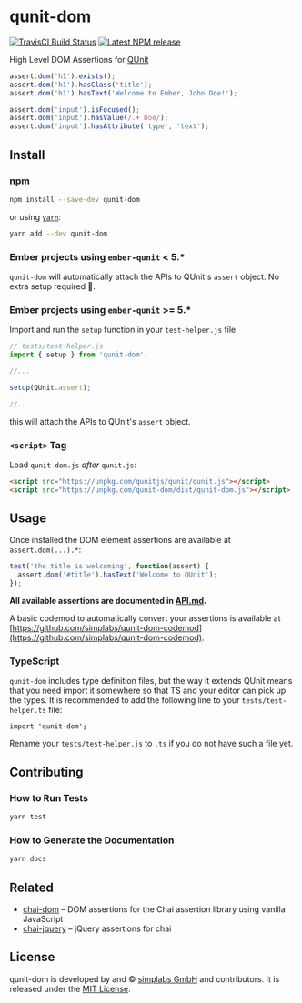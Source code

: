 qunit-dom
==============================================================================

[![TravisCI Build Status][travis-badge]][travis-badge-url]
[![Latest NPM release][npm-badge]][npm-badge-url]

[npm-badge]: https://img.shields.io/npm/v/qunit-dom.svg
[npm-badge-url]: https://www.npmjs.com/package/qunit-dom
[travis-badge]: https://img.shields.io/travis/simplabs/qunit-dom/master.svg
[travis-badge-url]: https://travis-ci.org/simplabs/qunit-dom

High Level DOM Assertions for [QUnit](https://qunitjs.com/)

```js
assert.dom('h1').exists();
assert.dom('h1').hasClass('title');
assert.dom('h1').hasText('Welcome to Ember, John Doe!');

assert.dom('input').isFocused();
assert.dom('input').hasValue(/.+ Doe/);
assert.dom('input').hasAttribute('type', 'text');
```


Install
------------------------------------------------------------------------------

### npm

```bash
npm install --save-dev qunit-dom
```

or using [`yarn`](https://yarnpkg.com/):

```bash
yarn add --dev qunit-dom
```

### Ember projects using `ember-qunit` < 5.*

`qunit-dom` will automatically attach the APIs to QUnit's `assert` object. No extra setup required :tada:.

### Ember projects using `ember-qunit` >= 5.*

Import and run the `setup` function in your `test-helper.js` file.

```js
// tests/test-helper.js
import { setup } from 'qunit-dom';

//...

setup(QUnit.assert);

//...
```

this will attach the APIs to QUnit's `assert` object.

### `<script>` Tag

Load `qunit-dom.js` *after* `qunit.js`:

```html
<script src="https://unpkg.com/qunitjs/qunit/qunit.js"></script>
<script src="https://unpkg.com/qunit-dom/dist/qunit-dom.js"></script>
```


Usage
------------------------------------------------------------------------------

Once installed the DOM element assertions are available at `assert.dom(...).*`:

```js
test('the title is welcoming', function(assert) {
  assert.dom('#title').hasText('Welcome to QUnit');
});
```

**All available assertions are documented in [API.md](API.md).**

A basic codemod to automatically convert your assertions is available at
[https://github.com/simplabs/qunit-dom-codemod](https://github.com/simplabs/qunit-dom-codemod).


### TypeScript

`qunit-dom` includes type definition files, but the way it extends QUnit means
that you need import it somewhere so that TS and your editor can pick up the
types. It is recommended to add the following line to your
`tests/test-helper.ts` file:

```
import 'qunit-dom';
```

Rename your `tests/test-helper.js` to `.ts` if you do not have such a
file yet.

Contributing
------------------------------------------------------------------------------

### How to Run Tests

```bash
yarn test
```

### How to Generate the Documentation

```bash
yarn docs
```

Related
------------------------------------------------------------------------------

- [chai-dom](https://github.com/nathanboktae/chai-dom) – DOM assertions for
  the Chai assertion library using vanilla JavaScript
- [chai-jquery](https://github.com/chaijs/chai-jquery) – jQuery assertions
  for chai


License
------------------------------------------------------------------------------

qunit-dom is developed by and &copy;
[simplabs GmbH](http://simplabs.com) and contributors. It is released under the
[MIT License](https://github.com/simplabs/qunit-dom/blob/master/LICENSE.md).
